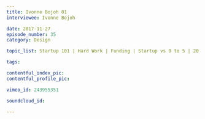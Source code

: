 ```yaml
---
title: Ivonne Bojoh 01
interviewee: Ivonne Bojoh

date: 2017-11-27
episode_number: 35
category: Design

topic_list: Startup 101 | Hard Work | Funding | Startup vs 9 to 5 | 20 Years later

tags:

contentful_index_pic:
contentful_profile_pic:

vimeo_id: 243955351

soundcloud_id:

---
```

